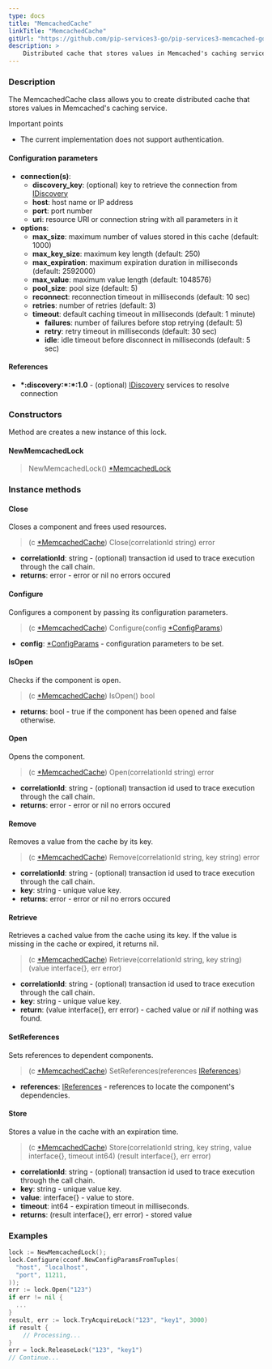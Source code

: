 ```yaml
---
type: docs
title: "MemcachedCache"
linkTitle: "MemcachedCache"
gitUrl: "https://github.com/pip-services3-go/pip-services3-memcached-go"
description: >
    Distributed cache that stores values in Memcached's caching service.
---
```


### Description
The MemcachedCache class allows you to create distributed cache that stores values in Memcached's caching service. 

Important points

- The current implementation does not support authentication.

#### Configuration parameters

- **connection(s)**:           
    - **discovery_key**: (optional) key to retrieve the connection from [IDiscovery](../../../components/connect/idiscovery)
    - **host**: host name or IP address
    - **port**: port number
    - **uri**: resource URI or connection string with all parameters in it
- **options**:
    - **max_size**: maximum number of values stored in this cache (default: 1000)        
    - **max_key_size**: maximum key length (default: 250)
    - **max_expiration**: maximum expiration duration in milliseconds (default: 2592000)
    - **max_value**: maximum value length (default: 1048576)
    - **pool_size**: pool size (default: 5)
    - **reconnect**: reconnection timeout in milliseconds (default: 10 sec)
    - **retries**: number of retries (default: 3)
    - **timeout**: default caching timeout in milliseconds (default: 1 minute)
        - **failures**: number of failures before stop retrying (default: 5)
        - **retry**: retry timeout in milliseconds (default: 30 sec)
        - **idle**: idle timeout before disconnect in milliseconds (default: 5 sec)


#### References

- **\*:discovery:\*:\*:1.0** - (optional) [IDiscovery](../../../components/connect/idiscovery) services to resolve connection

### Constructors
Method are creates a new instance of this lock.

#### NewMemcachedLock
> NewMemcachedLock() [*MemcachedLock]()

### Instance methods

#### Close
Closes a component and frees used resources.

> (c [*MemcachedCache]()) Close(correlationId string) error

- **correlationId**: string - (optional) transaction id used to trace execution through the call chain.
- **returns**: error - error or nil no errors occured

#### Configure
Configures a component by passing its configuration parameters.

> (c [*MemcachedCache]()) Configure(config [*ConfigParams](../../../commons/config/config_params))

- **config**: [*ConfigParams](../../../commons/config/config_params) - configuration parameters to be set.

#### IsOpen
Checks if the component is open.

> (c [*MemcachedCache]()) IsOpen() bool

- **returns**: bool - true if the component has been opened and false otherwise.


#### Open
Opens the component.
> (c [*MemcachedCache]()) Open(correlationId string) error

- **correlationId**: string - (optional) transaction id used to trace execution through the call chain.
- **returns**: error - error or nil no errors occured

#### Remove
Removes a value from the cache by its key.

> (c [*MemcachedCache]()) Remove(correlationId string, key string) error

- **correlationId**: string - (optional) transaction id used to trace execution through the call chain.
- **key**: string - unique value key.
- **returns**: error - error or nil no errors occured

#### Retrieve
Retrieves a cached value from the cache using its key.
If the value is missing in the cache or expired, it returns nil.

> (c [*MemcachedCache]()) Retrieve(correlationId string, key string) (value interface{}, err error)

- **correlationId**: string - (optional) transaction id used to trace execution through the call chain.
- **key**: string - unique value key.
- **return**: (value interface{}, err error) - cached value or *nil* if nothing was found.

#### SetReferences
Sets references to dependent components.

> (c [*MemcachedCache]()) SetReferences(references [IReferences](../../../commons/refer/ireferences))

- **references**: [IReferences](../../../commons/refer/ireferences) - references to locate the component's dependencies.

#### Store
Stores a value in the cache with an expiration time.

> (c [*MemcachedCache]()) Store(correlationId string, key string, value interface{}, timeout int64) (result interface{}, err error)

- **correlationId**: string - (optional) transaction id used to trace execution through the call chain.
- **key**: string - unique value key.
- **value**: interface{} - value to store.
- **timeout**: int64 - expiration timeout in milliseconds.
- **returns**: (result interface{}, err error) - stored value


### Examples

```go
lock := NewMemcachedLock();
lock.Configure(cconf.NewConfigParamsFromTuples(
  "host", "localhost",
  "port", 11211,
));
err := lock.Open("123")
if err != nil {
  ...
}
result, err := lock.TryAcquireLock("123", "key1", 3000)
if result {
	// Processing...
}
err = lock.ReleaseLock("123", "key1")
// Continue...

```
